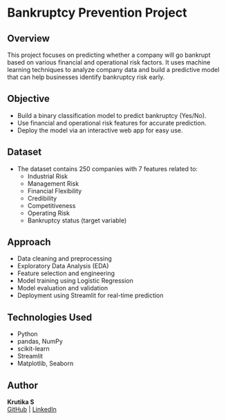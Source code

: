 # Bankruptcy Prevention Project

## Overview
This project focuses on predicting whether a company will go bankrupt based on various financial and operational risk factors. It uses machine learning techniques to analyze company data and build a predictive model that can help businesses identify bankruptcy risk early.

## Objective
- Build a binary classification model to predict bankruptcy (Yes/No).
- Use financial and operational risk features for accurate prediction.
- Deploy the model via an interactive web app for easy use.

## Dataset
- The dataset contains 250 companies with 7 features related to:
  - Industrial Risk
  - Management Risk
  - Financial Flexibility
  - Credibility
  - Competitiveness
  - Operating Risk
  - Bankruptcy status (target variable)

## Approach
- Data cleaning and preprocessing
- Exploratory Data Analysis (EDA)
- Feature selection and engineering
- Model training using Logistic Regression
- Model evaluation and validation
- Deployment using Streamlit for real-time prediction

## Technologies Used
- Python
- pandas, NumPy
- scikit-learn
- Streamlit
- Matplotlib, Seaborn

## Author
**Krutika S**  
[GitHub](https://github.com/krutika-18) | [LinkedIn](https://www.linkedin.com/in/kritika-shellagi/)
